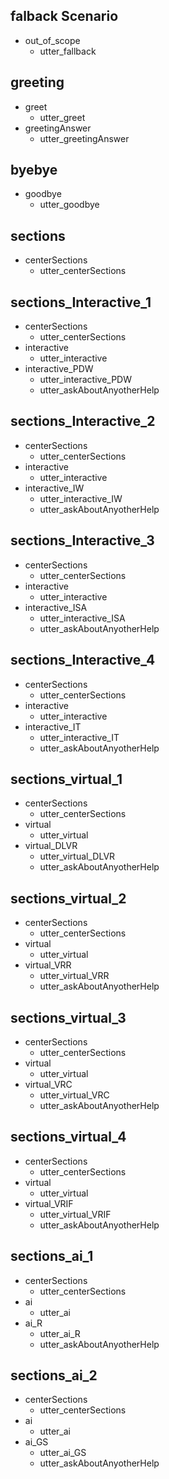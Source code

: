 ## falback Scenario
* out_of_scope
  <!-- - action_default_fallback -->
  - utter_fallback

## greeting
* greet
  - utter_greet
* greetingAnswer
  - utter_greetingAnswer

## byebye
* goodbye
  - utter_goodbye

## sections
* centerSections
  - utter_centerSections

## sections_Interactive_1
* centerSections
  - utter_centerSections
* interactive
  - utter_interactive
* interactive_PDW
  - utter_interactive_PDW
  - utter_askAboutAnyotherHelp

## sections_Interactive_2
* centerSections
  - utter_centerSections
* interactive
  - utter_interactive
* interactive_IW
  - utter_interactive_IW
  - utter_askAboutAnyotherHelp

## sections_Interactive_3
* centerSections
  - utter_centerSections
* interactive
  - utter_interactive
* interactive_ISA
  - utter_interactive_ISA
  - utter_askAboutAnyotherHelp

## sections_Interactive_4
* centerSections
  - utter_centerSections
* interactive
  - utter_interactive
* interactive_IT
  - utter_interactive_IT
  - utter_askAboutAnyotherHelp

## sections_virtual_1
* centerSections
  - utter_centerSections
* virtual
  - utter_virtual
* virtual_DLVR
  - utter_virtual_DLVR
  - utter_askAboutAnyotherHelp

## sections_virtual_2
* centerSections
  - utter_centerSections
* virtual
  - utter_virtual
* virtual_VRR
  - utter_virtual_VRR
  - utter_askAboutAnyotherHelp

## sections_virtual_3
* centerSections
  - utter_centerSections
* virtual
  - utter_virtual
* virtual_VRC
  - utter_virtual_VRC
  - utter_askAboutAnyotherHelp

## sections_virtual_4
* centerSections
  - utter_centerSections
* virtual
  - utter_virtual
* virtual_VRIF
  - utter_virtual_VRIF
  - utter_askAboutAnyotherHelp

## sections_ai_1
* centerSections
  - utter_centerSections
* ai
  - utter_ai
* ai_R
  - utter_ai_R
  - utter_askAboutAnyotherHelp

## sections_ai_2
* centerSections
  - utter_centerSections
* ai
  - utter_ai
* ai_GS
  - utter_ai_GS
  - utter_askAboutAnyotherHelp





